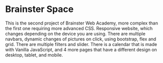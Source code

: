# Brainster Space


This is the second project of Brainster Web Academy, more complex than the first one requiring more advanced CSS. Responsive website, which changes depending on the device you are using. There are multiple navbars, dynamic changes of pictures on click, using bootstrap, flex and grid. There are multiple filters and slider. There is a calendar that is made with Vanilla JavaScript, and 4 more pages that have a different design on desktop, tablet, and mobile.
